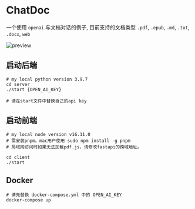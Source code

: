 # ChatDoc

一个使用 `openai` 与文档对话的例子, 目前支持的文档类型 `.pdf`, `.epub`, `.md`, `.txt`, `.docx`, `web`

![preview](./preview.png)

## 启动后端

```shell
# my local python version 3.9.7
cd server
./start {OPEN_AI_KEY}

# 请在start文件中替换自己的api key
```

## 启动前端

```shell
# my local node version v16.11.0
# 需安装pnpm。mac用户使用 sudo npm install -g pnpm
# 局域网访问时如果无法加载pdf.js，请修改fastapi的跨域地址。

cd client
./start
```

## Docker

```shell
# 请先替换 docker-compose.yml 中的 OPEN_AI_KEY
docker-compose up
```
